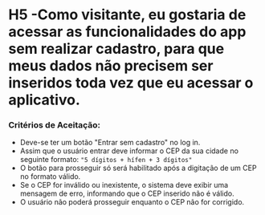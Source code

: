 # H5 -Como visitante, eu gostaria de acessar as funcionalidades do app sem realizar cadastro, para que meus dados não precisem ser inseridos toda vez que eu acessar o aplicativo.

### **Critérios de Aceitação:**

- Deve-se ter um botão "Entrar sem cadastro" no log in.
- Assim que o usuário entrar deve informar o CEP da sua cidade no seguinte formato:
`"5 dígitos + hífen + 3 dígitos"`
- O botão para prosseguir só será habilitado após a digitação de um CEP no formato válido.
- Se o CEP for inválido ou inexistente, o sistema deve exibir uma mensagem de erro, informando que o CEP inserido não é válido.
- O usuário não poderá prosseguir enquanto o CEP não for corrigido.
